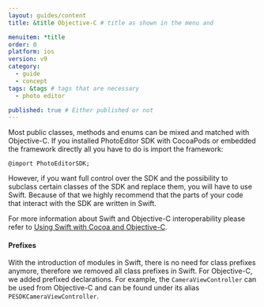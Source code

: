 ```yaml
---
layout: guides/content
title: &title Objective-C # title as shown in the menu and

menuitem: *title
order: 0
platform: ios
version: v9
category:
  - guide
  - concept
tags: &tags # tags that are necessary
  - photo editor

published: true # Either published or not
---
```


Most public classes, methods and enums can be mixed and matched with Objective-C. If you installed PhotoEditor SDK with CocoaPods or embedded the framework directly all you have to do is import the framework:

```objc
@import PhotoEditorSDK;
```

However, if you want full control over the SDK and the possibility to subclass certain classes of the SDK and replace them, you will have to use Swift. Because of that we highly recommend that the parts of your code that interact with the SDK are written in Swift.

For more information about Swift and Objective-C interoperability please refer to [Using Swift with Cocoa and Objective-C](https://developer.apple.com/library/ios/documentation/Swift/Conceptual/BuildingCocoaApps/MixandMatch.html).

#### Prefixes

With the introduction of modules in Swift, there is no need for class prefixes anymore, therefore we removed
all class prefixes in Swift. For Objective-C, we added prefixed declarations. For example, the `CameraViewController` can be used from Objective-C and can be found under its alias `PESDKCameraViewController`.
